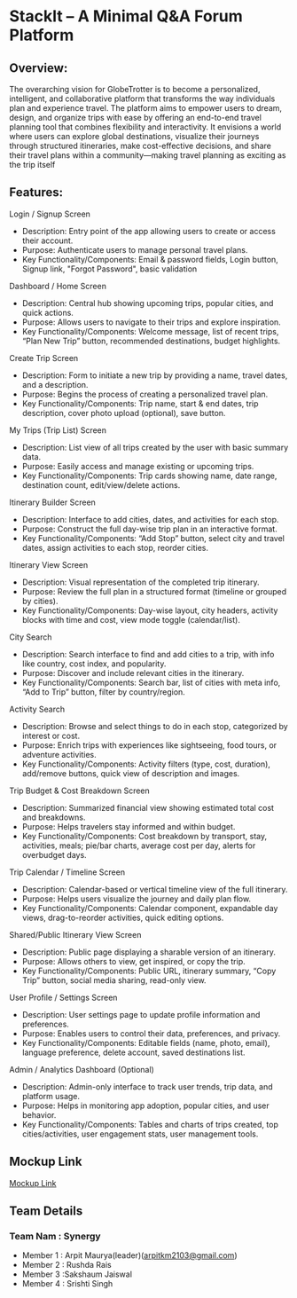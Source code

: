 # StackIt – A Minimal Q&A Forum Platform
## Overview:
The overarching vision for GlobeTrotter is to become a personalized,
intelligent, and collaborative platform that transforms the way individuals plan and experience travel. The platform aims to empower users to
dream, design, and organize trips with ease by offering an end-to-end
travel planning tool that combines flexibility and interactivity.
It envisions a world where users can explore global destinations, visualize their journeys through structured itineraries, make cost-effective
decisions, and share their travel plans within a community—making
travel planning as exciting as the trip itself
## Features:
Login / Signup Screen
- Description: Entry point of the app allowing users to create or access
their account.
- Purpose: Authenticate users to manage personal travel plans.
- Key Functionality/Components:
Email & password fields, Login button, Signup link, "Forgot Password",
basic validation

Dashboard / Home Screen
- Description: Central hub showing upcoming trips, popular cities, and
quick actions.
- Purpose: Allows users to navigate to their trips and explore inspiration.
- Key Functionality/Components:
Welcome message, list of recent trips, “Plan New Trip” button,
recommended destinations, budget highlights.


Create Trip Screen
- Description: Form to initiate a new trip by providing a name, travel dates,
and a description.
- Purpose: Begins the process of creating a personalized travel plan.
- Key Functionality/Components:
Trip name, start & end dates, trip description, cover photo upload
(optional), save button.

My Trips (Trip List) Screen
- Description: List view of all trips created by the user with basic summary
data.
- Purpose: Easily access and manage existing or upcoming trips.
- Key Functionality/Components:
Trip cards showing name, date range, destination count, edit/view/delete
actions.
  
 Itinerary Builder Screen
- Description: Interface to add cities, dates, and activities for each stop.
- Purpose: Construct the full day-wise trip plan in an interactive format.
- Key Functionality/Components:
“Add Stop” button, select city and travel dates, assign activities to
each stop, reorder cities.

Itinerary View Screen
- Description: Visual representation of the completed trip itinerary.
- Purpose: Review the full plan in a structured format (timeline or
grouped by cities).
- Key Functionality/Components:
Day-wise layout, city headers, activity blocks with time and cost,
view mode toggle (calendar/list).

City Search
- Description: Search interface to find and add cities to a trip, with
info like country, cost index, and popularity.
- Purpose: Discover and include relevant cities in the itinerary.
- Key Functionality/Components:
Search bar, list of cities with meta info, “Add to Trip” button, filter
by country/region.

Activity Search
- Description: Browse and select things to do in each stop, categorized
by interest or cost.
- Purpose: Enrich trips with experiences like sightseeing, food tours, or
adventure activities.
- Key Functionality/Components:
Activity filters (type, cost, duration), add/remove buttons, quick view
of description and images.

Trip Budget & Cost Breakdown Screen
- Description: Summarized financial view showing estimated total cost
and breakdowns.
- Purpose: Helps travelers stay informed and within budget.
- Key Functionality/Components:
Cost breakdown by transport, stay, activities, meals; pie/bar charts,
average cost per day, alerts for overbudget days.

Trip Calendar / Timeline Screen
- Description: Calendar-based or vertical timeline view of the full itinerary.
- Purpose: Helps users visualize the journey and daily plan flow.
- Key Functionality/Components:
Calendar component, expandable day views, drag-to-reorder activities,
quick editing options.

Shared/Public Itinerary View Screen
- Description: Public page displaying a sharable version of an itinerary.
- Purpose: Allows others to view, get inspired, or copy the trip.
- Key Functionality/Components:
Public URL, itinerary summary, “Copy Trip” button, social media sharing,
read-only view.

User Profile / Settings Screen
- Description: User settings page to update profile information and
preferences.
- Purpose: Enables users to control their data, preferences, and privacy.
- Key Functionality/Components:
Editable fields (name, photo, email), language preference, delete account,
saved destinations list.

Admin / Analytics Dashboard (Optional)
- Description: Admin-only interface to track user trends, trip data, and
platform usage.
- Purpose: Helps in monitoring app adoption, popular cities, and user
behavior.
- Key Functionality/Components:
Tables and charts of trips created, top cities/activities, user engagement
stats, user management tools.


## Mockup Link
  [Mockup Link](https://link.excalidraw.com/l/65VNwvy7c4X/6CzbTgEeSr1)



  ## Team Details
  ### Team Nam : Synergy
- Member 1 : Arpit Maurya(leader)(arpitkm2103@gmail.com)
- Member 2 : Rushda Rais
- Member 3 :Sakshaum Jaiswal
- Member 4 : Srishti Singh 

